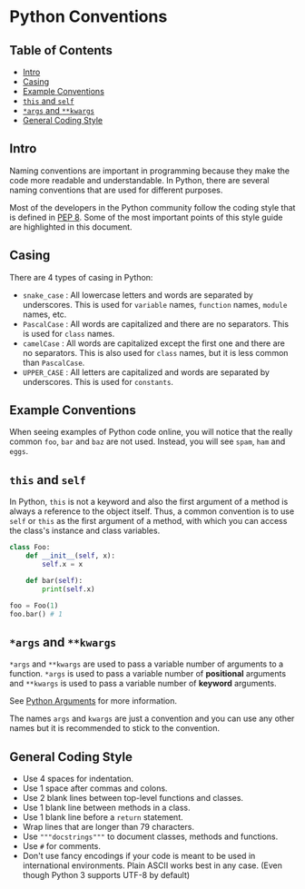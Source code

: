 <!-- omit in toc -->
# Python Conventions

<!-- omit in toc -->
## Table of Contents
- [Intro](#intro)
- [Casing](#casing)
- [Example Conventions](#example-conventions)
- [`this` and `self`](#this-and-self)
- [`*args` and `**kwargs`](#args-and-kwargs)
- [General Coding Style](#general-coding-style)

## Intro

Naming conventions are important in programming because they make the code more readable and understandable.
In Python, there are several naming conventions that are used for different purposes.

Most of the developers in the Python community follow the coding style that is defined in [PEP 8](https://www.python.org/dev/peps/pep-0008/).
Some of the most important points of this style guide are highlighted in this document.


## Casing

There are 4 types of casing in Python:
- `snake_case` : All lowercase letters and words are separated by underscores. This is used for `variable` names, `function` names, `module` names, etc.
- `PascalCase` : All words are capitalized and there are no separators. This is used for `class` names.
- `camelCase` : All words are capitalized except the first one and there are no separators. This is also used for `class` names, but it is less common than `PascalCase`.
- `UPPER_CASE` : All letters are capitalized and words are separated by underscores. This is used for `constants`.


## Example Conventions

When seeing examples of Python code online, you will notice that the really common `foo`, `bar` and `baz` are not used. 
Instead, you will see `spam`, `ham` and `eggs`.


## `this` and `self`

In Python, `this` is not a keyword and also the first argument of a method is always a reference to the object itself.
Thus, a common convention is to use `self` or `this` as the first argument of a method, with which you can access the class's instance and class variables.

```python
class Foo:
    def __init__(self, x):
        self.x = x

    def bar(self):
        print(self.x)

foo = Foo(1)
foo.bar() # 1
```


## `*args` and `**kwargs`

`*args` and `**kwargs` are used to pass a variable number of arguments to a function.
`*args` is used to pass a variable number of **positional** arguments and `**kwargs` is used to pass a variable number of **keyword** arguments.

See [Python Arguments](./arguments.md/#variable-number-of-arguments) for more information.

The names `args` and `kwargs` are just a convention and you can use any other names but it is recommended to stick to the convention.


## General Coding Style

- Use 4 spaces for indentation.
- Use 1 space after commas and colons.
- Use 2 blank lines between top-level functions and classes.
- Use 1 blank line between methods in a class.
- Use 1 blank line before a `return` statement.
- Wrap lines that are longer than 79 characters.
- Use `"""docstrings"""` to document classes, methods and functions.
- Use `#` for comments.
- Don't use fancy encodings if your code is meant to be used in international environments. Plain ASCII works best in any case. (Even though Python 3 supports UTF-8 by default)